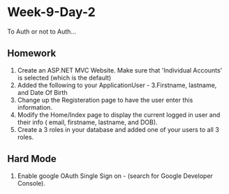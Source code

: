 # Week-9-Day-2
To Auth or not to Auth...


Homework
----

1. Create an ASP.NET MVC Website. Make sure that 'Individual Accounts' is selected (which is the default)
2. Added the following to your ApplicationUser -
  3.Firstname, lastname, and Date Of Birth
3. Change up the Registeration page to have the user enter this information.
4. Modify the Home/Index page to display the current logged in user and their info ( email, firstname, lastname, and DOB).
5. Create a 3 roles in your database and added one of your users to all 3 roles.



Hard Mode
-----

1. Enable google OAuth Single Sign on - (search for Google Developer Console).
